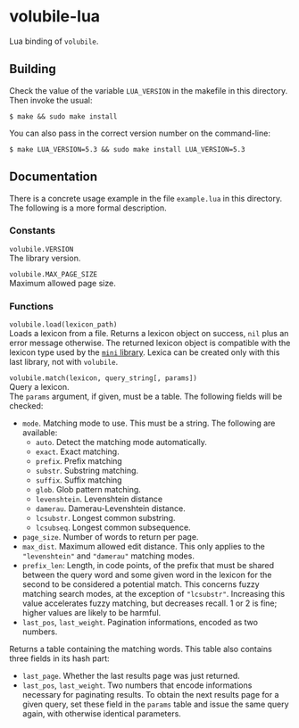 # volubile-lua

Lua binding of `volubile`.

## Building

Check the value of the variable `LUA_VERSION` in the makefile in this directory.
Then invoke the usual:

    $ make && sudo make install

You can also pass in the correct version number on the command-line:

    $ make LUA_VERSION=5.3 && sudo make install LUA_VERSION=5.3


## Documentation

There is a concrete usage example in the file `example.lua` in this directory.
The following is a more formal description.

### Constants

`volubile.VERSION`  
The library version.

`volubile.MAX_PAGE_SIZE`  
Maximum allowed page size.

### Functions

`volubile.load(lexicon_path)`  
Loads a lexicon from a file. Returns a lexicon object on success, `nil` plus an
error message otherwise. The returned lexicon object is compatible with the
lexicon type used by the [`mini`
library](https://github.com/michaelnmmeyer/mini/tree/master/lua). Lexica can be
created only with this last library, not with `volubile`.

`volubile.match(lexicon, query_string[, params])`  
Query a lexicon.  
The `params` argument, if given, must be a table. The following fields will be
checked:
* `mode`. Matching mode to use. This must be a string. The following are
  available:
   * `auto`. Detect the matching mode automatically.
   * `exact`. Exact matching.
   * `prefix`. Prefix matching
   * `substr`. Substring matching.
   * `suffix`. Suffix matching
   * `glob`. Glob pattern matching.
   * `levenshtein`. Levenshtein distance
   * `damerau`. Damerau-Levenshtein distance.
   * `lcsubstr`. Longest common substring.
   * `lcsubseq`. Longest common subsequence.
* `page_size`. Number of words to return per page.
* `max_dist`. Maximum allowed edit distance. This only applies to the
  `"levenshtein"` and `"damerau"` matching modes.
* `prefix_len`: Length, in code points, of the prefix that must be shared
  between the query word and some given word in the lexicon for the second to be
  considered a potential match. This concerns fuzzy matching search modes, at
  the exception of `"lcsubstr"`. Increasing this value accelerates fuzzy
  matching, but decreases recall. 1 or 2 is fine; higher values are likely to be
  harmful.
* `last_pos`, `last_weight`. Pagination informations, encoded as two numbers.

Returns a table containing the matching words. This table also contains three
fields in its hash part:
* `last_page`. Whether the last results page was just returned.
* `last_pos`, `last_weight`. Two numbers that encode informations necessary for
  paginating results. To obtain the next results page for a given query, set
  these field in the `params` table and issue the same query again, with
  otherwise identical parameters.
